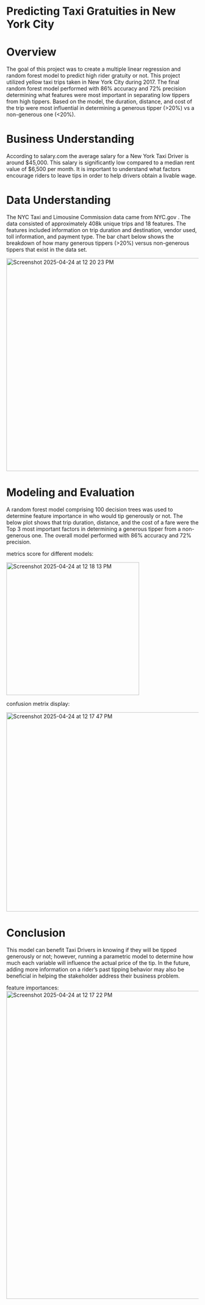 # Predicting Taxi Gratuities in New York City

# Overview 
The goal of this project was to create a multiple linear regression and random forest model to predict high rider gratuity or not. This project utilized yellow taxi trips taken in New York City during 2017. The final random forest model performed with 86% accuracy and 72% precision determining what features were most important in separating low tippers from high tippers. Based on the model, the duration, distance, and cost of the trip were most influential in determining a generous tipper (>20%) vs a non-generous one (<20%). 

# Business Understanding 

According to salary.com the average salary for a New York Taxi Driver is around $45,000. This salary is significantly low compared to a median rent value of $6,500 per month. It is important to understand what factors encourage riders to leave tips in order to help drivers obtain a livable wage. 

# Data Understanding

The NYC Taxi and Limousine Commission data came from NYC.gov
. The data consisted of approximately 408k unique trips and 18 features. The features included information on trip duration and destination, vendor used, toll information, and payment type. The bar chart below shows the breakdown of how many generous tippers (>20%) versus non-generous tippers that exist in the data set. 

<img width="558" alt="Screenshot 2025-04-24 at 12 20 23 PM" src="https://github.com/user-attachments/assets/c3eafba9-046c-4fdd-920f-9a6ebe0a4136" />


# Modeling and Evaluation 

A random forest model comprising 100 decision trees was used to determine feature importance in who would tip generously or not. The below plot shows that trip duration, distance, and the cost of a fare were the Top 3 most important factors in determining a generous tipper from a non-generous one. The overall model performed with 86% accuracy and 72% precision.

metrics score for different models:


<img width="348" alt="Screenshot 2025-04-24 at 12 18 13 PM" src="https://github.com/user-attachments/assets/0e14e722-ab7a-45fb-812b-bc287fc0f5e7" />

confusion metrix display:


<img width="522" alt="Screenshot 2025-04-24 at 12 17 47 PM" src="https://github.com/user-attachments/assets/bf3f554f-ed9b-4b91-94d2-65550fcc4f30" />


# Conclusion

This model can benefit Taxi Drivers in knowing if they will be tipped generously or not; however, running a parametric model to determine how much each variable will influence the actual price of the tip. In the future, adding more information on a rider’s past tipping behavior may also be beneficial in helping the stakeholder address their business problem.

feature importances:
<img width="807" alt="Screenshot 2025-04-24 at 12 17 22 PM" src="https://github.com/user-attachments/assets/6a5d6393-d832-4577-a946-6888d5b4c5d5" />


